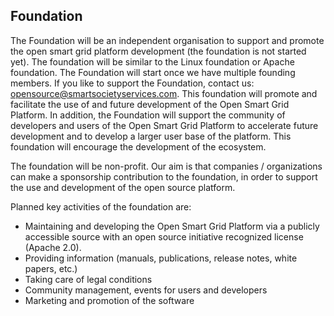 ## Foundation

The Foundation will be an independent organisation to support and promote the open smart grid platform development (the foundation is not started yet). The foundation will be similar to the Linux foundation or Apache foundation. The Foundation will start once we have multiple founding members. If you like to support the Foundation, contact us: opensource@smartsocietyservices.com. This foundation will promote and facilitate the use of and future development of the Open Smart Grid Platform. In addition, the Foundation will support the community of developers and users of the Open Smart Grid Platform to accelerate future development and to develop a larger user base of the platform. This foundation will encourage the development of the ecosystem.

The foundation will be non-profit. Our aim is that companies / organizations can make a sponsorship contribution to the foundation, in order to support the use and development of the open source platform.

Planned key activities of the foundation are:

* Maintaining and developing the Open Smart Grid Platform via a publicly accessible source with an open source initiative recognized license (Apache 2.0).
* Providing information (manuals, publications, release notes, white papers, etc.)
* Taking care of legal conditions
* Community management, events for users and developers
* Marketing and promotion of the software

